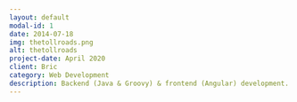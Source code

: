 ```yaml
---
layout: default
modal-id: 1
date: 2014-07-18
img: thetollroads.png
alt: thetollroads
project-date: April 2020
client: Bric
category: Web Development
description: Backend (Java & Groovy) & frontend (Angular) development. Migration to microservices. Docker.
---
```

